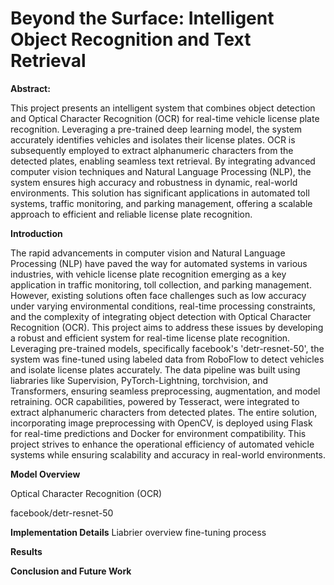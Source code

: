 # Beyond the Surface: Intelligent Object Recognition and Text Retrieval

**Abstract:**

This project presents an intelligent system that combines object detection and Optical Character Recognition (OCR) for real-time vehicle license plate recognition. Leveraging a pre-trained deep learning model, the system accurately identifies vehicles and isolates their license plates. OCR is subsequently employed to extract alphanumeric characters from the detected plates, enabling seamless text retrieval. By integrating advanced computer vision techniques and Natural Language Processing (NLP), the system ensures high accuracy and robustness in dynamic, real-world environments. This solution has significant applications in automated toll systems, traffic monitoring, and parking management, offering a scalable approach to efficient and reliable license plate recognition.

**Introduction**

The rapid advancements in computer vision and Natural Language Processing (NLP) have paved the way for automated systems in various industries, with vehicle license plate recognition emerging as a key application in traffic monitoring, toll collection, and parking management. However, existing solutions often face challenges such as low accuracy under varying environmental conditions, real-time processing constraints, and the complexity of integrating object detection with Optical Character Recognition (OCR). This project aims to address these issues by developing a robust and efficient system for real-time license plate recognition. Leveraging pre-trained models, specifically facebook's 'detr-resnet-50', the system was fine-tuned using labeled data from RoboFlow to detect vehicles and isolate license plates accurately. The data pipeline was built using liabraries like Supervision, PyTorch-Lightning, torchvision, and Transformers, ensuring seamless preprocessing, augmentation, and model retraining. OCR capabilities, powered by Tesseract, were integrated to extract alphanumeric characters from detected plates. The entire solution, incorporating image preprocessing with OpenCV, is deployed using Flask for real-time predictions and Docker for environment compatibility. This project strives to enhance the operational efficiency of automated vehicle systems while ensuring scalability and accuracy in real-world environments.


**Model Overview**

Optical Character Recognition (OCR)

facebook/detr-resnet-50

**Implementation Details**
Liabrier overview
fine-tuning process

**Results**

**Conclusion and Future Work**
